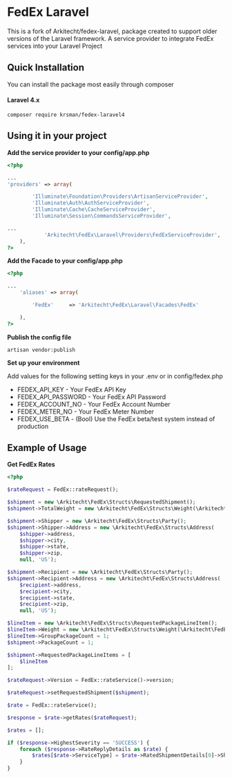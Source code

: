 FedEx Laravel
=================
This is a fork of Arkitecht/fedex-laravel, package created to support older versions of the Laravel framework. A service provider to integrate FedEx services into your Laravel Project


Quick Installation
------------------
You can install the package most easily through composer

#### Laravel 4.x
```
composer require krsman/fedex-laravel4
```

Using it in your project
------------------
**Add the service provider to your config/app.php**

```php
<?php

...
'providers' => array(

		'Illuminate\Foundation\Providers\ArtisanServiceProvider',
		'Illuminate\Auth\AuthServiceProvider',
		'Illuminate\Cache\CacheServiceProvider',
		'Illuminate\Session\CommandsServiceProvider',

...
       		'Arkitecht\FedEx\Laravel\Providers\FedExServiceProvider',
    ),
?>
```

**Add the Facade to your config/app.php**

```php
<?php

...
    'aliases' => array(

        'FedEx'     => 'Arkitecht\FedEx\Laravel\Facades\FedEx'

    ),
?>
```

**Publish the config file**

```artisan vendor:publish```

**Set up your environment**

Add values for the following setting keys in your .env or in config/fedex.php

* FEDEX_API_KEY - Your FedEx API Key
* FEDEX_API_PASSWORD - Your FedEx API Password
* FEDEX_ACCOUNT_NO - Your FedEx Account Number
* FEDEX_METER_NO - Your FedEx Meter Number
* FEDEX_USE_BETA - (Bool) Use the FedEx beta/test system instead of production

Example of Usage
------------------

**Get FedEx Rates**

```php
<?php

$rateRequest = FedEx::rateRequest();

$shipment = new \Arkitecht\FedEx\Structs\RequestedShipment();
$shipment->TotalWeight = new \Arkitecht\FedEx\Structs\Weight(\Arkitecht\FedEx\Enums\WeightUnits::VALUE_LB, $weight);

$shipment->Shipper = new \Arkitecht\FedEx\Structs\Party();
$shipment->Shipper->Address = new \Arkitecht\FedEx\Structs\Address(
    $shipper->address,
    $shipper->city,
    $shipper->state,
    $shipper->zip,
    null, 'US');

$shipment->Recipient = new \Arkitecht\FedEx\Structs\Party();
$shipment->Recipient->Address = new \Arkitecht\FedEx\Structs\Address(
    $recipient->address,
    $recipient->city,
    $recipient->state,
    $recipient->zip,
    null, 'US');

$lineItem = new \Arkitecht\FedEx\Structs\RequestedPackageLineItem();
$lineItem->Weight = new \Arkitecht\FedEx\Structs\Weight(\Arkitecht\FedEx\Enums\WeightUnits::VALUE_LB, $weight);
$lineItem->GroupPackageCount = 1;
$shipment->PackageCount = 1;

$shipment->RequestedPackageLineItems = [
    $lineItem
];

$rateRequest->Version = FedEx::rateService()->version;

$rateRequest->setRequestedShipment($shipment);

$rate = FedEx::rateService();

$response = $rate->getRates($rateRequest);

$rates = [];

if ($response->HighestSeverity == 'SUCCESS') {
    foreach ($response->RateReplyDetails as $rate) {
        $rates[$rate->ServiceType] = $rate->RatedShipmentDetails[0]->ShipmentRateDetail->TotalNetCharge->Amount;
    }
}

